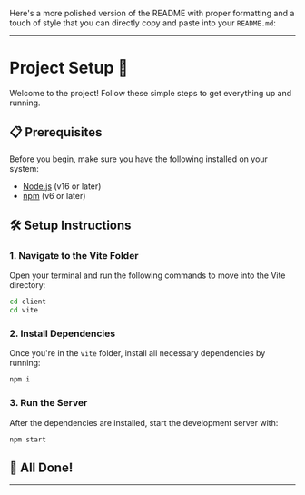 Here's a more polished version of the README with proper formatting and a touch of style that you can directly copy and paste into your `README.md`:

---

# Project Setup 🚀

Welcome to the project! Follow these simple steps to get everything up and running.

## 📋 Prerequisites

Before you begin, make sure you have the following installed on your system:

- [Node.js](https://nodejs.org/) (v16 or later)
- [npm](https://www.npmjs.com/) (v6 or later)


## 🛠️ Setup Instructions

### 1. Navigate to the Vite Folder

Open your terminal and run the following commands to move into the Vite directory:

```bash
cd client
cd vite
```

### 2. Install Dependencies

Once you're in the `vite` folder, install all necessary dependencies by running:

```bash
npm i
```

### 3. Run the Server

After the dependencies are installed, start the development server with:

```bash
npm start
```

## 🎉 All Done!


---

